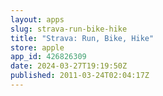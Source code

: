 ```yaml
---
layout: apps
slug: strava-run-bike-hike
title: "Strava: Run, Bike, Hike"
store: apple
app_id: 426826309
date: 2024-03-27T19:19:50Z
published: 2011-03-24T02:04:17Z
---
```

